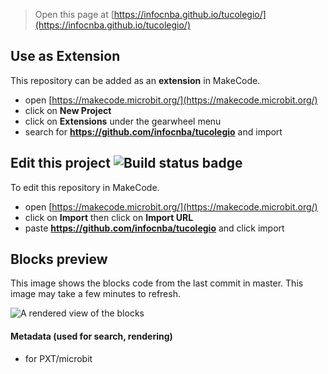 
> Open this page at [https://infocnba.github.io/tucolegio/](https://infocnba.github.io/tucolegio/)

## Use as Extension

This repository can be added as an **extension** in MakeCode.

* open [https://makecode.microbit.org/](https://makecode.microbit.org/)
* click on **New Project**
* click on **Extensions** under the gearwheel menu
* search for **https://github.com/infocnba/tucolegio** and import

## Edit this project ![Build status badge](https://github.com/infocnba/tucolegio/workflows/MakeCode/badge.svg)

To edit this repository in MakeCode.

* open [https://makecode.microbit.org/](https://makecode.microbit.org/)
* click on **Import** then click on **Import URL**
* paste **https://github.com/infocnba/tucolegio** and click import

## Blocks preview

This image shows the blocks code from the last commit in master.
This image may take a few minutes to refresh.

![A rendered view of the blocks](https://github.com/infocnba/tucolegio/raw/master/.github/makecode/blocks.png)

#### Metadata (used for search, rendering)

* for PXT/microbit
<script src="https://makecode.com/gh-pages-embed.js"></script><script>makeCodeRender("{{ site.makecode.home_url }}", "{{ site.github.owner_name }}/{{ site.github.repository_name }}");</script>
